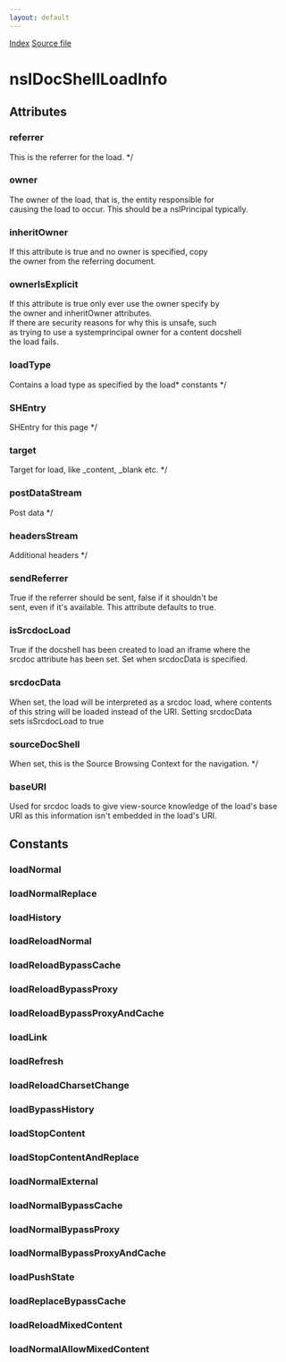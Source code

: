 ```yaml
---
layout: default
---
```

<div id='links'><a href="../index.html">Index</a>
<a href="http://dxr.mozilla.org/mozilla-central/source/docshell/base/nsIDocShellLoadInfo.idl">Source file</a>
</div>

# nsIDocShellLoadInfo #

## Attributes ##

### referrer ###
 This is the referrer for the load. */  

### owner ###
 The owner of the load, that is, the entity responsible for   
 causing the load to occur. This should be a nsIPrincipal typically.  
  

### inheritOwner ###
 If this attribute is true and no owner is specified, copy  
 the owner from the referring document.  
  

### ownerIsExplicit ###
 If this attribute is true only ever use the owner specify by  
 the owner and inheritOwner attributes.  
 If there are security reasons for why this is unsafe, such  
 as trying to use a systemprincipal owner for a content docshell  
 the load fails.  
  

### loadType ###
 Contains a load type as specified by the load* constants */  

### SHEntry ###
 SHEntry for this page */  

### target ###
 Target for load, like _content, _blank etc. */  

### postDataStream ###
 Post data */  

### headersStream ###
 Additional headers */  

### sendReferrer ###
 True if the referrer should be sent, false if it shouldn't be  
 sent, even if it's available. This attribute defaults to true.  
  

### isSrcdocLoad ###
 True if the docshell has been created to load an iframe where the  
srcdoc attribute has been set.  Set when srcdocData is specified.  
  

### srcdocData ###
 When set, the load will be interpreted as a srcdoc load, where contents  
of this string will be loaded instead of the URI.  Setting srcdocData  
sets isSrcdocLoad to true  
  

### sourceDocShell ###
 When set, this is the Source Browsing Context for the navigation. */  

### baseURI ###
  
Used for srcdoc loads to give view-source knowledge of the load's base  
URI as this information isn't embedded in the load's URI.  
  

## Constants ##

### loadNormal ###

### loadNormalReplace ###

### loadHistory ###

### loadReloadNormal ###

### loadReloadBypassCache ###

### loadReloadBypassProxy ###

### loadReloadBypassProxyAndCache ###

### loadLink ###

### loadRefresh ###

### loadReloadCharsetChange ###

### loadBypassHistory ###

### loadStopContent ###

### loadStopContentAndReplace ###

### loadNormalExternal ###

### loadNormalBypassCache ###

### loadNormalBypassProxy ###

### loadNormalBypassProxyAndCache ###

### loadPushState ###

### loadReplaceBypassCache ###

### loadReloadMixedContent ###

### loadNormalAllowMixedContent ###
